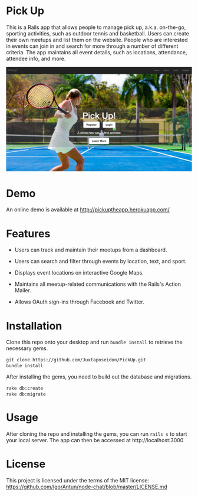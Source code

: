# Pick Up

This is a Rails app that allows people to manage pick up, a.k.a. on-the-go, sporting activities, such as outdoor tennis and basketball. Users can create their own meetups and list them on the website. People who are interested in events can join in and search for more through a number of different criteria. The app maintains all event details, such as locations, attendance, attendee info, and more.

![Draftscreen](/app/assets/images/pickup.png)

# Demo

An online demo is available at http://pickuptheapp.herokuapp.com/

# Features

* Users can track and maintain their meetups from a dashboard.

* Users can search and filter through events by location, text, and sport.

* Displays event locations on interactive Google Maps.

* Maintains all meetup-related communications with the Rails's Action Mailer.

* Allows OAuth sign-ins through Facebook and Twitter.

# Installation

Clone this repo onto your desktop and run `bundle install` to retrieve the necessary gems.

  ```
  git clone https://github.com/Juxtaposeidon/PickUp.git
  bundle install
  ```
  
After installing the gems, you need to build out the database and migrations.

  ```
  rake db:create
  rake db:migrate
  ```

# Usage

After cloning the repo and installing the gems, you can run `rails s` to start your local server. The app can then be accessed at http://localhost:3000

# License

This project is licensed under the terms of the MIT license: https://github.com/IgorAntun/node-chat/blob/master/LICENSE.md

